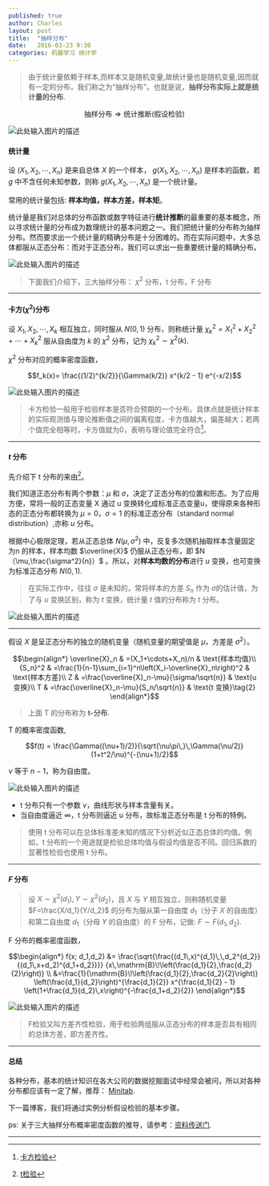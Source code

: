 ```yaml
---
published: true
author: Charles
layout: post
title:  "抽样分布"
date:   2016-03-23 9:30
categories: 机器学习 统计学
---
```


> 由于统计量依赖于样本,而样本又是随机变量,故统计量也是随机变量,因而就有一定的分布，我们称之为“抽样分布”。也就是说，**抽样分布实际上就是统计量的分布**.
 
 $$\text{抽样分布} \Rightarrow \text{统计推断}(\text{假设检验})$$

![此处输入图片的描述][9]
 
#### 统计量

 设 $(X_1,X_2,\cdots,X_n)$  是来自总体 $X$ 的一个样本， $g(X_1,X_2,\cdots,X_n)$ 是样本的函数，若 $g$ 中不含任何未知参数，则称 $g(X_1,X_2,\cdots,X_n)$ 是一个统计量。
 
常用的统计量包括: **样本均值，样本方差，样本矩**。

统计量是我们对总体的分布函数或数字特征进行**统计推断**的最重要的基本概念，所以寻求统计量的分布成为数理统计的基本问题之一。我们把统计量的分布称为抽样分布。然而要求出一个统计量的精确分布是十分困难的。而在实际问题中，大多总体都服从正态分布：而对于正态分布，我们可以求出一些重要统计量的精确分布。

![此处输入图片的描述][1]
 
> 下面我们介绍下，三大抽样分布： $\chi^2$ 分布，t 分布，F 分布


----------


#### 卡方($\chi^2$)分布
设 $X_1,X_2,\cdots,X_k$ 相互独立，同时服从 $N(0,1)$ 分布，则称统计量 $\chi_k^2=X_1^2+X_2^2+\cdots+X_k^2$ 服从自由度为 $k$ 的 $\chi^2$ 分布，记为 $\chi_k^2 \sim \chi^2(k)$.

$\chi^2$ 分布对应的概率密度函数，

$$f_k(x)=
\frac{(1/2)^{k/2}}{\Gamma(k/2)} x^{k/2 - 1} e^{-x/2}$$

![此处输入图片的描述][3]

> 卡方检验一般用于检验样本是否符合预期的一个分布。具体点就是统计样本的实际观测值与理论推断值之间的偏离程度，卡方值越大，偏差越大；若两个值完全相等时，卡方值就为0，表明与理论值完全符合[^1]。


----------


#### $t$ 分布
先介绍下 t 分布的来由[^2]。

我们知道正态分布有两个参数：$\mu$ 和 $\sigma$，决定了正态分布的位置和形态。为了应用方便，常将一般的正态变量 X 通过 u 变换转化成标准正态变量u，使得原来各种形态的正态分布都转换为 $\mu=0，\sigma=1$ 的标准正态分布（standard normal distribution）,亦称 $u$ 分布。

根据中心极限定理，若从正态总体 $N(\mu,\sigma^2)$ 中，反复多次随机抽取样本含量固定为n  的样本，样本均数 $\overline{X}$ 仍服从正态分布，即 $N（\mu,\frac{\sigma^2}{n}）$ 。所以，对**样本均数的分布**进行 $u$ 变换，也可变换为标准正态分布 $N (0,1)$.

> 在实际工作中，往往 $\sigma$ 是未知的，常将样本的方差 $S_n$ 作为 $\sigma$的估计值，为了与 $u$ 变换区别，称为 $t$ 变换，统计量 $t$ 值的分布称为 $t$ 分布。

![此处输入图片的描述][4]


----------


假设 $X$ 是呈正态分布的独立的随机变量（随机变量的期望值是 $\mu$，方差是 $\sigma^{2}$）。

$$\begin{align*}
\overline{X}_n & =(X_1+\cdots+X_n)/n & \text{样本均值}\\
{S_n}^2 & =\frac{1}{n-1}\sum_{i=1}^n\left(X_i-\overline{X}_n\right)^2 & \text{样本方差}\\
Z & =\frac{\overline{X}_n-\mu}{\sigma/\sqrt{n}} & \text{u 变换}\\
T & =\frac{\overline{X}_n-\mu}{S_n/\sqrt{n}} & \text{t 变换}\tag{2}
\end{align*}$$

> 上面 T 的分布称为 **t-分布**.

T 的概率密度函数,

$$f(t) = \frac{\Gamma((\nu+1)/2)}{\sqrt{\nu\pi\,}\,\Gamma(\nu/2)} (1+t^2/\nu)^{-(\nu+1)/2}$$

 $\nu$  等于 $n − 1$，称为自由度。

![此处输入图片的描述][5]

 - t 分布只有一个参数 $\nu$，曲线形状与样本含量有关。
 - 当自由度逼近 $\infty$，t 分布则逼近 u 分布，故标准正态分布是 t 分布的特例。

> 使用 t 分布可以在总体标准差未知的情况下分析近似正态总体的均值。例如，t 分布的一个用途就是检验总体均值与假设均值是否不同。回归系数的显著性检验也使用 t 分布。

----------

#### $F$ 分布
> 设 $X \sim  \chi^2(d_1),Y \sim \chi^2(d_2)$，且 $X$ 与 $Y$ 相互独立，则称随机变量 $F=\frac{X/d_1}{Y/d_2}$ 的分布为服从第一自由度 $d_1$（分子 $X$ 的自由度）和第二自由度 $d_1$（分母 $Y$ 的自由度）的 F 分布，记做: $F \sim F(d_1,d_2)$.

F 分布的概率密度函数，

$$\begin{align*}
f(x; d_1,d_2) &= \frac{\sqrt{\frac{(d_1\,x)^{d_1}\,\,d_2^{d_2}} {(d_1\,x+d_2)^{d_1+d_2}}}} {x\,\mathrm{B}\!\left(\frac{d_1}{2},\frac{d_2}{2}\right)} \\
&=\frac{1}{\mathrm{B}\!\left(\frac{d_1}{2},\frac{d_2}{2}\right)} \left(\frac{d_1}{d_2}\right)^{\frac{d_1}{2}} x^{\frac{d_1}{2} - 1} \left(1+\frac{d_1}{d_2}\,x\right)^{-\frac{d_1+d_2}{2}}
\end{align*}$$

![此处输入图片的描述][6]

> F检验又叫方差齐性检验，用于检验两组服从正态分布的样本是否具有相同的总体方差，即方差齐性。

----------

#### 总结
各种分布，基本的统计知识在各大公司的数据挖掘面试中经常会被问，所以对各种分布都应该有一定了解，推荐： [Minitab][7].

下一篇博客，我们将通过实例分析假设检验的基本步骤。

ps: 关于三大抽样分布概率密度函数的推导，请参考：[资料传送门][8].

----------


  [^1]: [卡方检验](http://download.bioon.com.cn/upload/201311/02171856_1166.pdf)
  [^2]: [t检验](http://jingpin.qmu.edu.cn/yufang/html/kejian.htm)


  [1]: http://7xjbdi.com1.z0.glb.clouddn.com/2016-03-24_110445.png?imageView2/2/w/400
  [3]: http://7xjbdi.com1.z0.glb.clouddn.com/325px-Chi-square_distributionPDF.png?imageView2/2/w/400
  [4]: http://7xjbdi.com1.z0.glb.clouddn.com/t_distribution.png
  [5]: http://7xjbdi.com1.z0.glb.clouddn.com/TStudent.png?imageView2/2/w/400
  [6]: http://7xjbdi.com1.z0.glb.clouddn.com/F_pdf.svg.png
  [7]: http://support.minitab.com/zh-cn/minitab/17/topic-library/basic-statistics-and-graphs/probability-distributions-and-random-data/distributions/t-distribution/
  [8]: http://www.gotoli.us/%E7%BB%9F%E8%AE%A1%E5%81%87%E8%AE%BE%E6%A3%80%E9%AA%8C%E4%B8%80t%E6%A3%80%E9%AA%8C
  [9]: http://7xjbdi.com1.z0.glb.clouddn.com/2016-03-30_111201.png